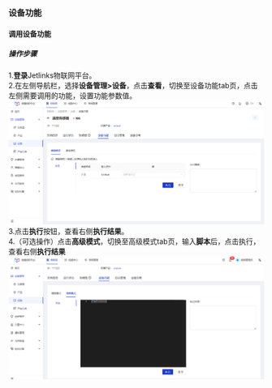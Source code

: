 ### 设备功能

#### 调用设备功能
##### 操作步骤
1.**登录**Jetlinks物联网平台。</br>
2.在左侧导航栏，选择**设备管理>设备**，点击**查看**，切换至设备功能tab页，点击左侧需要调用的功能，设置功能参数值。</br>
![](./img/44.png)
3.点击**执行**按钮，查看右侧**执行结果**。</br>
4.（可选操作）点击**高级模式**，切换至高级模式tab页，输入**脚本**后，点击执行，查看右侧**执行结果**</br>
![](./img/45.png)